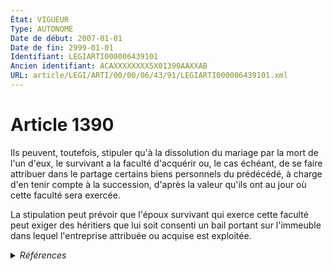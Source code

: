 ```yaml
---
État: VIGUEUR
Type: AUTONOME
Date de début: 2007-01-01
Date de fin: 2999-01-01
Identifiant: LEGIARTI000006439101
Ancien identifiant: ACAXXXXXXXX5X01390AAXXAB
URL: article/LEGI/ARTI/00/00/06/43/91/LEGIARTI000006439101.xml
---
```


<h1>Article 1390</h1>

Ils peuvent, toutefois, stipuler qu'à la dissolution du mariage par la mort de
l'un d'eux, le survivant a la faculté d'acquérir ou, le cas échéant, de se faire
attribuer dans le partage certains biens personnels du prédécédé, à charge d'en
tenir compte à la succession, d'après la valeur qu'ils ont au jour où cette
faculté sera exercée.<br />

La stipulation peut prévoir que l'époux survivant qui exerce cette faculté peut
exiger des héritiers que lui soit consenti un bail portant sur l'immeuble dans
lequel l'entreprise attribuée ou acquise est exploitée.


<details>
  <summary><em>Références</em></summary>

  <h2>Articles faisant référence à l'article</h2>
  
  <ul>
    <li>
      <a href="https://legal.tricoteuses.fr//redirection/LEGIARTI000006284863?vers=git&vers=legifrance">LOI n° 2006-728 du 23 juin 2006 portant réforme des successions et des libéralités - article 29 ENTIEREMENT_MODIF</a> MODIFICATION cible
    </li>
  </ul>
  
  <h2>Textes faisant référence à l'article</h2>
  
  <ul>
    <li>
      <a href="https://legal.tricoteuses.fr//redirection/JORFTEXT000000503950?vers=git&vers=legifrance">Loi n°65-570 du 13 juillet 1965 PORTANT REFORME DES REGIMES MATRIMONIAUX</a> CODIFICATION cible
    </li>
  </ul>
  
  <h2>Références faites par l'article</h2>
  
  <ul>
    <li>
      1965-07-13 CODIFICATION source <a href="https://legal.tricoteuses.fr//redirection/JORFTEXT000000503950?vers=git&vers=legifrance">Loi n°65-570 du 13 juillet 1965 PORTANT REFORME DES REGIMES MATRIMONIAUX</a>
    </li>
    <li>
      1965-07-13 CITATION cible <a href="https://legal.tricoteuses.fr//redirection/LEGIARTI000006472898?vers=git&vers=legifrance">Loi n° 65-570 du 13 juillet 1965 portant réforme des régimes matrimoniaux - article 20 AUTONOME VIGUEUR, en vigueur depuis le 1966-02-01</a>
    </li>
    <li>
      2006-06-23 MODIFICATION source <a href="https://legal.tricoteuses.fr//redirection/LEGIARTI000006284863?vers=git&vers=legifrance">LOI n° 2006-728 du 23 juin 2006 portant réforme des successions et des libéralités - article 29 ENTIEREMENT_MODIF</a>
    </li>
    <li>
      2016-02-26 CITATION cible <a href="https://legal.tricoteuses.fr//redirection/LEGIARTI000032119080?vers=git&vers=legifrance">Décret n° 2016-230 du 26 février 2016 relatif aux tarifs de certains professionnels du droit et au fonds interprofessionnel de l'accès au droit et à la justice - article ENTIEREMENT_MODIF</a>
    </li>
    <li>
      2999-01-01 CITATION cible <a href="https://legal.tricoteuses.fr//redirection/LEGIARTI000047053448?vers=git&vers=legifrance">Code de commerce - article Annexe 4-7 AUTONOME MODIFIE, en vigueur du 2023-01-26 au 2023-06-05</a>
    </li>
  </ul>
</details>
